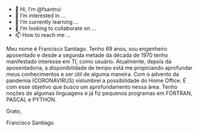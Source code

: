 - 👋 Hi, I’m @fsantrui
- 👀 I’m interested in ...
- 🌱 I’m currently learning ...
- 💞️ I’m looking to collaborate on ...
- 📫 How to reach me ...

<!---
fsantrui/fsantrui is a ✨ special ✨ repository because its `README.md` (this file) appears on your GitHub profile.
You can click the Preview link to take a look at your changes.
--->
Meu nome é Francisco Santiago. 
Tenho 69 anos, sou engenheiro aposentado e desde a segunda metade da década de 1970 tenho manifestado interesse em TI, como usuário. 
Atualmente,  depois da aposentadoria,  a disponibilidade de tempo está me propiciando aprofundar meus conhecimentos e ser útil de alguma maneira. 
Com o advento da pandemia (CORONAVIRUS) vislumbrei a possibilidade do Home Office. 
É com esse objetivo que busco um aprofundamento nessa área. 
Tenho noções de algumas linguagens e já fiz pequenos programas em FORTRAN, PASCAL e PYTHON. 

Grato, 

Francisco Santiago 
